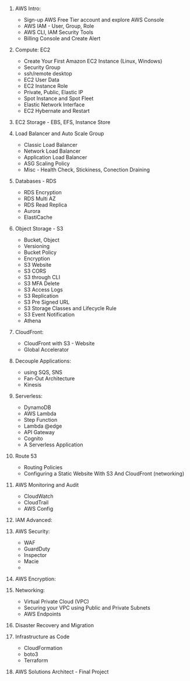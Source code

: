 1. AWS Intro: 
   * Sign-up AWS Free Tier account and explore AWS Console
   * AWS IAM - User, Group, Role
   * AWS CLI, IAM Security Tools
   * Billing Console and Create Alert
   
2. Compute: EC2
   * Create Your First Amazon EC2 Instance (Linux, Windows)
   * Security Group
   * ssh/remote desktop
   * EC2 User Data
   * EC2 Instance Role
   * Private, Public, Elastic IP
   * Spot Instance and Spot Fleet
   * Elastic Network Interface
   * EC2 Hybernate and Restart
   
3. EC2 Storage - EBS, EFS, Instance Store
   
4. Load Balancer and Auto Scale Group
   * Classic Load Balancer
   * Network Load Balancer
   * Application Load Balancer
   * ASG Scaling Policy
   * Misc - Health Check, Stickiness, Conection Draining
   
5. Databases - RDS
   * RDS Encryption
   * RDS Multi AZ
   * RDS Read Replica
   * Aurora
   * ElastiCache
   
6. Object Storage - S3
   * Bucket, Object
   * Versioning
   * Bucket Policy
   * Encryption 
   * S3 Website
   * S3 CORS
   * S3 through CLI
   * S3 MFA Delete
   * S3 Access Logs
   * S3 Replication
   * S3 Pre Signed URL
   * S3 Storage Classes and Lifecycle Rule
   * S3 Event Notification
   * Athena
   
7. CloudFront:
   * CloudFront with S3 - Website
   * Global Accelerator 
     
8. Decouple Applications:
    * using SQS, SNS
    * Fan-Out Architecture
    * Kinesis
   
9.  Serverless:
    * DynamoDB
    * AWS Lambda
    * Step Function
    * Lambda @edge
    * API Gateway
    * Cognito
    * A Serverless Application

10. Route 53
    *  Routing Policies
    *  Configuring a Static Website With S3 And CloudFront (networking)
  
11. AWS Monitoring and Audit
    *  CloudWatch
    *  CloudTrail
    *  AWS Config
 
12. IAM Advanced:
    
13. AWS Security:
    * WAF
    * GuardDuty
    * Inspector
    * Macie
    * 
  
14. AWS Encryption:

15. Networking:
    *  Virtual Private Cloud (VPC)
    *  Securing your VPC using Public and Private Subnets
    *  AWS Endpoints
  
16. Disaster Recovery and Migration
    
17. Infrastructure as Code
    *  CloudFormation
    *  boto3
    *  Terraform
  
18. AWS Solutions Architect - Final Project